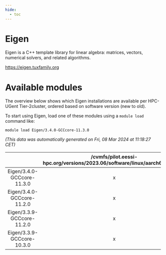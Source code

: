 ```yaml
---
hide:
  - toc
---
```


Eigen
=====


Eigen is a C++ template library for linear algebra: matrices, vectors, numerical solvers, and related algorithms.

https://eigen.tuxfamily.org
# Available modules


The overview below shows which Eigen installations are available per HPC-UGent Tier-2cluster, ordered based on software version (new to old).

To start using Eigen, load one of these modules using a `module load` command like:

```shell
module load Eigen/3.4.0-GCCcore-11.3.0
```

*(This data was automatically generated on Fri, 08 Mar 2024 at 11:18:27 CET)*  

| |/cvmfs/pilot.eessi-hpc.org/versions/2023.06/software/linux/aarch64/generic|/cvmfs/pilot.eessi-hpc.org/versions/2023.06/software/linux/aarch64/neoverse_n1|/cvmfs/pilot.eessi-hpc.org/versions/2023.06/software/linux/aarch64/neoverse_v1|/cvmfs/pilot.eessi-hpc.org/versions/2023.06/software/linux/x86_64/generic|/cvmfs/pilot.eessi-hpc.org/versions/2023.06/software/linux/x86_64/amd/zen2|/cvmfs/pilot.eessi-hpc.org/versions/2023.06/software/linux/x86_64/amd/zen3|/cvmfs/pilot.eessi-hpc.org/versions/2023.06/software/linux/x86_64/intel/haswell|/cvmfs/pilot.eessi-hpc.org/versions/2023.06/software/linux/x86_64/intel/skylake_avx512|
| :---: | :---: | :---: | :---: | :---: | :---: | :---: | :---: | :---: |
|Eigen/3.4.0-GCCcore-11.3.0|x|x|x|x|x|x|x|x|
|Eigen/3.4.0-GCCcore-11.2.0|x|x|x|x|x|x|x|x|
|Eigen/3.3.9-GCCcore-11.2.0|x|x|x|x|x|x|x|x|
|Eigen/3.3.9-GCCcore-10.3.0|x|x|x|x|x|x|x|x|
